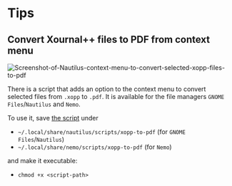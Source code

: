 # Tips

## Convert Xournal++ files to PDF from context menu

![Screenshot-of-Nautilus-context-menu-to-convert-selected-xopp-files-to-pdf](../img/xopp-to-pdf_context-menu.png)

There is a script that adds an option to the context menu to convert selected files from `.xopp` to `.pdf`.
It is available for the file managers `GNOME Files`/`Nautilus` and `Nemo`.

To use it, save [the script](../../resources/xopp-to-pdf) under

- `~/.local/share/nautilus/scripts/xopp-to-pdf` (for `GNOME Files`/`Nautilus`)
- `~/.local/share/nemo/scripts/xopp-to-pdf` (for `Nemo`)

and make it executable:

- `chmod +x <script-path>`
